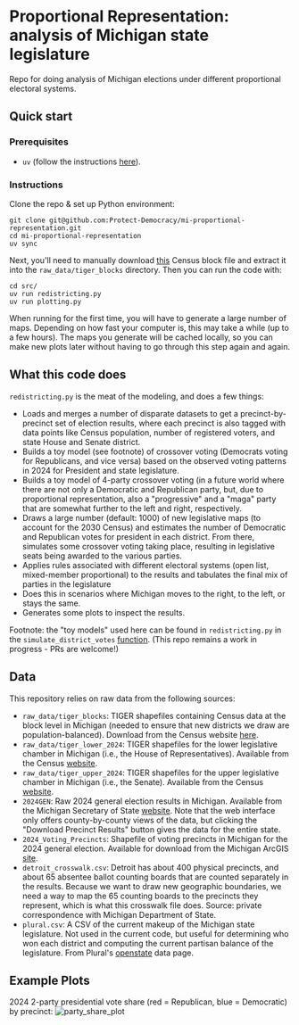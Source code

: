 # Proportional Representation: analysis of Michigan state legislature

Repo for doing analysis of Michigan elections under different proportional electoral systems.

## Quick start
### Prerequisites
- `uv` (follow the instructions [here](https://docs.astral.sh/uv/#installation)). 
### Instructions
Clone the repo & set up Python environment:
```
git clone git@github.com:Protect-Democracy/mi-proportional-representation.git
cd mi-proportional-representation
uv sync
```
Next, you'll need to manually download [this](https://www2.census.gov/geo/tiger/TIGER2024/TABBLOCK20/tl_2024_26_tabblock20.zip) Census block file and extract it into the `raw_data/tiger_blocks` directory. Then you can run the code with:

```
cd src/
uv run redistricting.py
uv run plotting.py
```
When running for the first time, you will have to generate a large number of maps. Depending on how fast your computer is, this may take a while (up to a few hours). 
The maps you generate will be cached locally, so you can make new plots later without having to go through this step again and again.

## What this code does
`redistricting.py` is the meat of the modeling, and does a few things:
- Loads and merges a number of disparate datasets to get a precinct-by-precinct set of election results, where each precinct is also tagged with data points like Census population, number of registered voters, and state House and Senate district.
- Builds a toy model (see footnote) of crossover voting (Democrats voting for Republicans, and vice versa) based on the observed voting patterns in 2024 for President and state legislature.
- Builds a toy model of 4-party crossover voting (in a future world where there are not only a Democratic and Republican party, but, due to proportional representation, also a "progressive" and a "maga" party that are somewhat further to the left and right, respectively.
- Draws a large number (default: 1000) of new legislative maps (to account for the 2030 Census) and estimates the number of Democratic and Republican votes for president in each district. From there, simulates some crossover voting taking place, resulting in legislative seats being awarded to the various parties.
- Applies rules associated with different electoral systems (open list, mixed-member proportional) to the results and tabulates the final mix of parties in the legislature
- Does this in scenarios where Michigan moves to the right, to the left, or stays the same.
- Generates some plots to inspect the results.

Footnote: the "toy models" used here can be found in `redistricting.py` in the `simulate_district_votes` [function](https://github.com/Protect-Democracy/mi-proportional-representation/blob/721932ee1868cc6a54f7d593877a9046a9780d89/src/redistricting.py#L380). 
(This repo remains a work in progress - PRs are welcome!)

## Data
This repository relies on raw data from the following sources:
- `raw_data/tiger_blocks`: TIGER shapefiles containing Census data at the block level in Michigan (needed to ensure that new districts we draw are population-balanced). Download from the Census website [here](https://www2.census.gov/geo/tiger/TIGER2024/TABBLOCK20/tl_2024_26_tabblock20.zip).
- `raw_data/tiger_lower_2024`: TIGER shapefiles for the lower legislative chamber in Michigan (i.e., the House of Representatives). Available from the Census [website](https://www.census.gov/cgi-bin/geo/shapefiles/index.php?year=2024&layergroup=State+Legislative+Districts).
- `raw_data/tiger_upper_2024`: TIGER shapefiles for the upper legislative chamber in Michigan (i.e., the Senate). Available from the Census [website](https://www.census.gov/cgi-bin/geo/shapefiles/index.php?year=2024&layergroup=State+Legislative+Districts).
- `2024GEN`: Raw 2024 general election results in Michigan. Available from the Michigan Secretary of State [website](https://mvic.sos.state.mi.us/votehistory/). Note that the web interface only offers county-by-county views of the data, but clicking the "Download Precinct Results" button gives the data for the entire state.
- `2024_Voting_Precincts`: Shapefile of voting precincts in Michigan for the 2024 general election. Available for download from the Michigan ArcGIS [site](https://gis-michigan.opendata.arcgis.com/datasets/2024-voting-precincts/explore).
- `detroit_crosswalk.csv`: Detroit has about 400 physical precincts, and about 65 absentee ballot counting boards that are counted separately in the results. Because we want to draw new geographic boundaries, we need a way to map the 65 counting boards to the precincts they represent, which is what this crosswalk file does. Source: private correspondence with Michigan Department of State.
- `plural.csv`: A CSV of the current makeup of the Michigan state legislature. Not used in the current code, but useful for determining who won each district and computing the current partisan balance of the legislature. From Plural's [openstate](https://open.pluralpolicy.com/data/legislator-csv/) data page. 


## Example Plots
2024 2-party presidential vote share (red = Republican, blue = Democratic) by precinct:
![party_share_plot](https://github.com/user-attachments/assets/1bf738fc-f7f6-4b9f-b549-8232258110fe)
